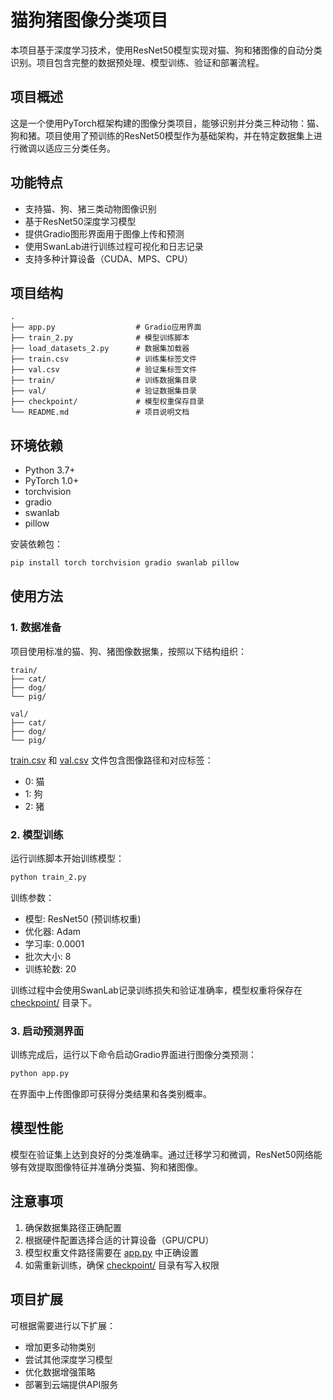 # 猫狗猪图像分类项目

本项目基于深度学习技术，使用ResNet50模型实现对猫、狗和猪图像的自动分类识别。项目包含完整的数据预处理、模型训练、验证和部署流程。

## 项目概述

这是一个使用PyTorch框架构建的图像分类项目，能够识别并分类三种动物：猫、狗和猪。项目使用了预训练的ResNet50模型作为基础架构，并在特定数据集上进行微调以适应三分类任务。

## 功能特点

- 支持猫、狗、猪三类动物图像识别
- 基于ResNet50深度学习模型
- 提供Gradio图形界面用于图像上传和预测
- 使用SwanLab进行训练过程可视化和日志记录
- 支持多种计算设备（CUDA、MPS、CPU）

## 项目结构

```
.
├── app.py                  # Gradio应用界面
├── train_2.py              # 模型训练脚本
├── load_datasets_2.py      # 数据集加载器
├── train.csv               # 训练集标签文件
├── val.csv                 # 验证集标签文件
├── train/                  # 训练数据集目录
├── val/                    # 验证数据集目录
├── checkpoint/             # 模型权重保存目录
└── README.md               # 项目说明文档
```

## 环境依赖

- Python 3.7+
- PyTorch 1.0+
- torchvision
- gradio
- swanlab
- pillow

安装依赖包：
```bash
pip install torch torchvision gradio swanlab pillow
```

## 使用方法

### 1. 数据准备

项目使用标准的猫、狗、猪图像数据集，按照以下结构组织：

```
train/
├── cat/
├── dog/
└── pig/

val/
├── cat/
├── dog/
└── pig/
```

[train.csv](file:///d%3A/project/dogcatpig/train.csv) 和 [val.csv](file:///d%3A/project/dogcatpig/val.csv) 文件包含图像路径和对应标签：
- 0: 猫
- 1: 狗
- 2: 猪

### 2. 模型训练

运行训练脚本开始训练模型：

```bash
python train_2.py
```

训练参数：
- 模型: ResNet50 (预训练权重)
- 优化器: Adam
- 学习率: 0.0001
- 批次大小: 8
- 训练轮数: 20

训练过程中会使用SwanLab记录训练损失和验证准确率，模型权重将保存在 [checkpoint/](file:///d%3A/project/dogcatpig/checkpoint/) 目录下。

### 3. 启动预测界面

训练完成后，运行以下命令启动Gradio界面进行图像分类预测：

```bash
python app.py
```

在界面中上传图像即可获得分类结果和各类别概率。

## 模型性能

模型在验证集上达到良好的分类准确率。通过迁移学习和微调，ResNet50网络能够有效提取图像特征并准确分类猫、狗和猪图像。

## 注意事项

1. 确保数据集路径正确配置
2. 根据硬件配置选择合适的计算设备（GPU/CPU）
3. 模型权重文件路径需要在 [app.py](file:///d%3A/project/dogcatpig/app.py) 中正确设置
4. 如需重新训练，确保 [checkpoint/](file:///d%3A/project/dogcatpig/checkpoint/) 目录有写入权限

## 项目扩展

可根据需要进行以下扩展：
- 增加更多动物类别
- 尝试其他深度学习模型
- 优化数据增强策略
- 部署到云端提供API服务